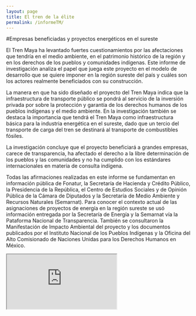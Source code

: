 ```yaml
---
layout: page
title: El tren de la élite
permalink: /informeTM/
---
```


#Empresas beneficiadas y proyectos energéticos en el sureste

El Tren Maya ha levantado fuertes cuestionamientos por las afectaciones que tendría en el medio ambiente, en el patrimonio histórico de la región y en los derechos de los pueblos y comunidades indígenas. Este informe de investigación analiza el papel que juega este proyecto en el modelo de desarrollo que se quiere imponer en la región sureste del país y cuáles son los actores realmente beneficiados con su construcción.

La manera en que ha sido diseñado el proyecto del Tren Maya indica que la infraestructura de transporte público se pondrá al servicio de la inversión privada por sobre la protección y garantía de los derechos humanos de los pueblos indígenas y el medio ambiente. En la investigación también se destaca la importancia que tendrá el Tren Maya como infraestructura básica para la industria energética en el sureste, dado que un tercio del transporte de carga del tren se destinará al transporte de combustibles fósiles.

La investigación concluye que el proyecto beneficiará a grandes empresas, carece de transparencia, ha afectado el derecho a la libre determinación de los pueblos y  las  comunidades y no ha cumplido con los estándares internacionales en materia de consulta indígena. 

Todas las afirmaciones realizadas en este informe se fundamentan en información pública de Fonatur, la Secretaría de Hacienda y Crédito Público, la Presidencia de la República, el Centro de Estudios Sociales y de Opinión Pública de la Cámara de Diputados y la Secretaría de Medio Ambiente y Recursos Naturales (Semarnat). Para conocer el contexto actual de las asignaciones de proyectos de energía en la región sureste se usó información entregada por la Secretaría de Energía y la Semarnat vía la Pataforma Nacional de Transparencia. También se consultaron la Manifestación de Impacto Ambiental del proyecto y los documentos publicados por el Instituto Nacional de los Pueblos Indígenas y la Oficina del Alto Comisionado de Naciones Unidas para los Derechos Humanos en México.


<div class="embed-responsive embed-responsive-1by1">
  <iframe class="embed-responsive-item" src="http://www.africau.edu/images/default/sample.pdf"></iframe>
</div>

